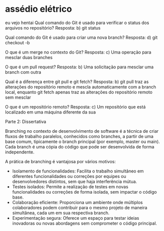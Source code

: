 # assédio elétrico
eu vejo hentai
Qual comando do Git é usado para verificar o status dos arquivos no repositório?
Resposta: b) git status

Qual comando do Git é usado para criar uma nova branch?
Resposta: d) git checkout -b

O que é um merge no contexto do Git?
Resposta: c) Uma operação para mesclar duas branches

O que é um pull request?
Resposta: b) Uma solicitação para mesclar uma branch com outra

Qual é a diferença entre git pull e git fetch?
Resposta: b) git pull traz as alterações do repositório remoto e mescla automaticamente com a branch local, enquanto git fetch apenas traz as alterações do repositório remoto sem mesclar

O que é um repositório remoto?
Resposta: c) Um repositório que está localizado em uma máquina diferente da sua

Parte 2: Dissertativa

Branching no contexto de desenvolvimento de software é a técnica de criar fluxos de trabalho paralelos, conhecidos como branches, a partir de uma base comum, tipicamente o branch principal (por exemplo, master ou main). Cada branch é uma cópia do código que pode ser desenvolvida de forma independente.

A prática de branching é vantajosa por vários motivos:
- Isolamento de funcionalidades: Facilita o trabalho simultâneo em diferentes funcionalidades ou correções por equipes ou desenvolvedores distintos, sem que haja interferência mútua.
- Testes isolados: Permite a realização de testes em novas funcionalidades ou correções de forma isolada, sem impactar o código base.
- Colaboração eficiente: Proporciona um ambiente onde múltiplos colaboradores podem contribuir para o mesmo projeto de maneira simultânea, cada um em sua respectiva branch.
- Experimentação segura: Oferece um espaço para testar ideias inovadoras ou novas abordagens sem comprometer o código principal.
